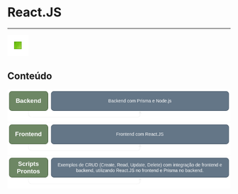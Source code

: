 # React.JS

---

<!-- Botões de navegação -->
[![Início](../images/control/11273_control_stop_icon.png)](../README.md#quicksnip "Início")
<!-- /Botões de navegação -->

## Conteúdo

[![Backend com React.JS](./images/Backend.png)](./Backend_com_Prisma_e_Node.js/README.md#backend-com-prisma-e-nodejs "Backend com React.JS")
[![Frontend com React.JS](./images/Fronteend.png)](./Frontend_com_React.JS/README.md#frontend-com-reactjs "Frontend com React.JS")
[![Scripts prontos com React.JS](./images/Scripts_Prontos.png)](./Scripts_Prontos_Backend_e_Frontend/README.md#scripts-prontos-backend-e-frontend "Scripts prontos com React.JS")